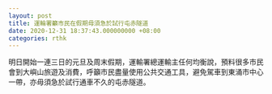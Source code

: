 ```yaml
---
layout: post
title: 運輪署籲市民在假期毋須急於試行屯赤隧道
date: 2020-12-31 18:37:43.000000000 +08:00
categories: rthk
---
```


明日開始一連三日的元旦及周末假期，運輸署總運輸主任何均衡說，預料很多市民會到大嶼山旅遊及消費，呼籲市民盡量使用公共交通工具，避免駕車到東涌市中心一帶，亦毋須急於試行通車不久的屯赤隧道。
